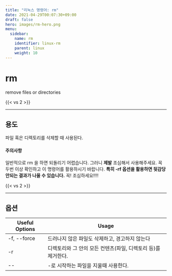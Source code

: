 ```yaml
---
title: "리눅스 명령어: rm"
date: 2021-04-29T00:07:30+09:00
draft: false
hero: images/rm-hero.png
menu:
  sidebar:
    name: rm
    identifier: linux-rm
    parent: linux
    weight: 10
---
```


# rm
remove files or directories

{{< vs 2 >}}

---
## 용도
파일 혹은 디렉토리를 삭제할 때 사용된다.

#### 주의사항
일반적으로 rm 을 하면 되돌리기 어렵습니다. 그러니 **제발** 조심해서 사용해주세요. 꼭 두번 이상 확인하고 이 명령어를 활용하시기 바랍니다. **특히 -rf 옵션을 활용하면 뒷감당 안되는 결과가 나올 수 있습니다.** 꼭! 조심하세요!!!!
  
{{< vs 2 >}}

---
## 옵션

   | Useful Options | Usage                                                         |
   | -------------- | ------------------------------------------------------------- |
   | -f, --force    | 드러나지 않은 파일도 삭제하고, 경고하지 않는다                |
   | -r             | 디렉토리와 그 안의 모든 컨텐츠(파일, 디렉토리 등)를 제거한다. |
   | --             | -로 시작하는 파일을 지울때 사용한다.                          |


